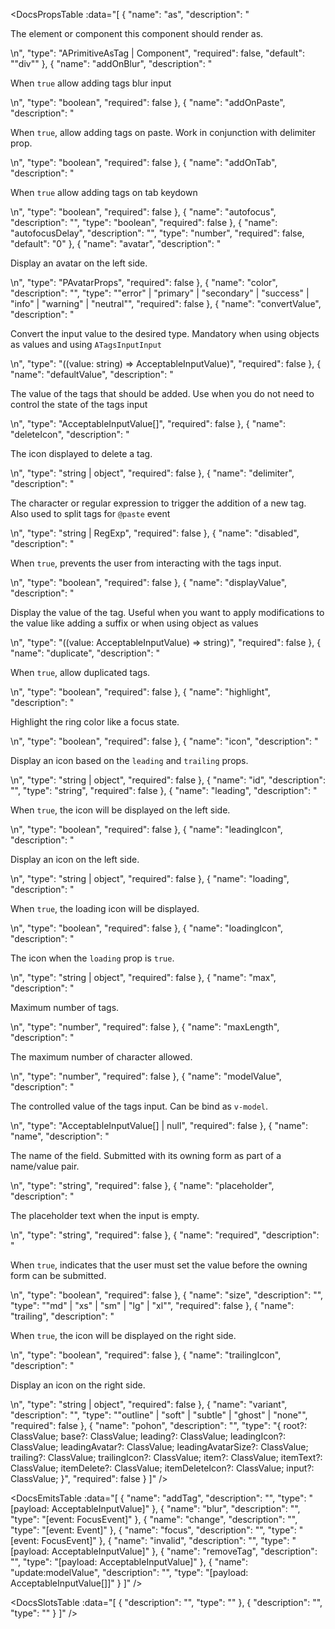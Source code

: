 <!-- This file was automatic generated. Do not edit it manually -->

<DocsPropsTable :data="[
  {
    "name": "as",
    "description": "<p>The element or component this component should render as.</p>\n",
    "type": "APrimitiveAsTag | Component",
    "required": false,
    "default": "\"div\""
  },
  {
    "name": "addOnBlur",
    "description": "<p>When <code>true</code> allow adding tags blur input</p>\n",
    "type": "boolean",
    "required": false
  },
  {
    "name": "addOnPaste",
    "description": "<p>When <code>true</code>, allow adding tags on paste. Work in conjunction with delimiter prop.</p>\n",
    "type": "boolean",
    "required": false
  },
  {
    "name": "addOnTab",
    "description": "<p>When <code>true</code> allow adding tags on tab keydown</p>\n",
    "type": "boolean",
    "required": false
  },
  {
    "name": "autofocus",
    "description": "",
    "type": "boolean",
    "required": false
  },
  {
    "name": "autofocusDelay",
    "description": "",
    "type": "number",
    "required": false,
    "default": "0"
  },
  {
    "name": "avatar",
    "description": "<p>Display an avatar on the left side.</p>\n",
    "type": "PAvatarProps",
    "required": false
  },
  {
    "name": "color",
    "description": "",
    "type": "\"error\" | \"primary\" | \"secondary\" | \"success\" | \"info\" | \"warning\" | \"neutral\"",
    "required": false
  },
  {
    "name": "convertValue",
    "description": "<p>Convert the input value to the desired type. Mandatory when using objects as values and using <code>ATagsInputInput</code></p>\n",
    "type": "((value: string) => AcceptableInputValue)",
    "required": false
  },
  {
    "name": "defaultValue",
    "description": "<p>The value of the tags that should be added. Use when you do not need to control the state of the tags input</p>\n",
    "type": "AcceptableInputValue[]",
    "required": false
  },
  {
    "name": "deleteIcon",
    "description": "<p>The icon displayed to delete a tag.</p>\n",
    "type": "string | object",
    "required": false
  },
  {
    "name": "delimiter",
    "description": "<p>The character or regular expression to trigger the addition of a new tag. Also used to split tags for <code>@paste</code> event</p>\n",
    "type": "string | RegExp",
    "required": false
  },
  {
    "name": "disabled",
    "description": "<p>When <code>true</code>, prevents the user from interacting with the tags input.</p>\n",
    "type": "boolean",
    "required": false
  },
  {
    "name": "displayValue",
    "description": "<p>Display the value of the tag. Useful when you want to apply modifications to the value like adding a suffix or when using object as values</p>\n",
    "type": "((value: AcceptableInputValue) => string)",
    "required": false
  },
  {
    "name": "duplicate",
    "description": "<p>When <code>true</code>, allow duplicated tags.</p>\n",
    "type": "boolean",
    "required": false
  },
  {
    "name": "highlight",
    "description": "<p>Highlight the ring color like a focus state.</p>\n",
    "type": "boolean",
    "required": false
  },
  {
    "name": "icon",
    "description": "<p>Display an icon based on the <code>leading</code> and <code>trailing</code> props.</p>\n",
    "type": "string | object",
    "required": false
  },
  {
    "name": "id",
    "description": "",
    "type": "string",
    "required": false
  },
  {
    "name": "leading",
    "description": "<p>When <code>true</code>, the icon will be displayed on the left side.</p>\n",
    "type": "boolean",
    "required": false
  },
  {
    "name": "leadingIcon",
    "description": "<p>Display an icon on the left side.</p>\n",
    "type": "string | object",
    "required": false
  },
  {
    "name": "loading",
    "description": "<p>When <code>true</code>, the loading icon will be displayed.</p>\n",
    "type": "boolean",
    "required": false
  },
  {
    "name": "loadingIcon",
    "description": "<p>The icon when the <code>loading</code> prop is <code>true</code>.</p>\n",
    "type": "string | object",
    "required": false
  },
  {
    "name": "max",
    "description": "<p>Maximum number of tags.</p>\n",
    "type": "number",
    "required": false
  },
  {
    "name": "maxLength",
    "description": "<p>The maximum number of character allowed.</p>\n",
    "type": "number",
    "required": false
  },
  {
    "name": "modelValue",
    "description": "<p>The controlled value of the tags input. Can be bind as <code>v-model</code>.</p>\n",
    "type": "AcceptableInputValue[] | null",
    "required": false
  },
  {
    "name": "name",
    "description": "<p>The name of the field. Submitted with its owning form as part of a name/value pair.</p>\n",
    "type": "string",
    "required": false
  },
  {
    "name": "placeholder",
    "description": "<p>The placeholder text when the input is empty.</p>\n",
    "type": "string",
    "required": false
  },
  {
    "name": "required",
    "description": "<p>When <code>true</code>, indicates that the user must set the value before the owning form can be submitted.</p>\n",
    "type": "boolean",
    "required": false
  },
  {
    "name": "size",
    "description": "",
    "type": "\"md\" | \"xs\" | \"sm\" | \"lg\" | \"xl\"",
    "required": false
  },
  {
    "name": "trailing",
    "description": "<p>When <code>true</code>, the icon will be displayed on the right side.</p>\n",
    "type": "boolean",
    "required": false
  },
  {
    "name": "trailingIcon",
    "description": "<p>Display an icon on the right side.</p>\n",
    "type": "string | object",
    "required": false
  },
  {
    "name": "variant",
    "description": "",
    "type": "\"outline\" | \"soft\" | \"subtle\" | \"ghost\" | \"none\"",
    "required": false
  },
  {
    "name": "pohon",
    "description": "",
    "type": "{ root?: ClassValue; base?: ClassValue; leading?: ClassValue; leadingIcon?: ClassValue; leadingAvatar?: ClassValue; leadingAvatarSize?: ClassValue; trailing?: ClassValue; trailingIcon?: ClassValue; item?: ClassValue; itemText?: ClassValue; itemDelete?: ClassValue; itemDeleteIcon?: ClassValue; input?: ClassValue; }",
    "required": false
  }
]" />

<DocsEmitsTable :data="[
  {
    "name": "addTag",
    "description": "",
    "type": "[payload: AcceptableInputValue]"
  },
  {
    "name": "blur",
    "description": "",
    "type": "[event: FocusEvent]"
  },
  {
    "name": "change",
    "description": "",
    "type": "[event: Event]"
  },
  {
    "name": "focus",
    "description": "",
    "type": "[event: FocusEvent]"
  },
  {
    "name": "invalid",
    "description": "",
    "type": "[payload: AcceptableInputValue]"
  },
  {
    "name": "removeTag",
    "description": "",
    "type": "[payload: AcceptableInputValue]"
  },
  {
    "name": "update:modelValue",
    "description": "",
    "type": "[payload: AcceptableInputValue[]]"
  }
]" />

<DocsSlotsTable :data="[
  {
    "description": "",
    "type": ""
  },
  {
    "description": "",
    "type": ""
  }
]" />
